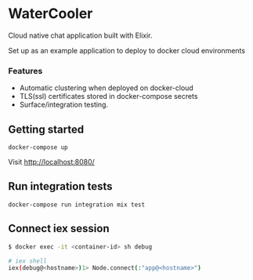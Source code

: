 # WaterCooler

Cloud native chat application built with Elixir.

Set up as an example application to deploy to docker cloud environments

### Features

- Automatic clustering when deployed on docker-cloud
- TLS(ssl) certificates stored in docker-compose secrets
- Surface/integration testing.

## Getting started

```
docker-compose up
```

Visit [http://localhost:8080/](http://localhost:8080/)

## Run integration tests

```
docker-compose run integration mix test
```

## Connect iex session

```sh
$ docker exec -it <container-id> sh debug

# iex shell
iex(debug@<hostname>)1> Node.connect(:"app@<hostname>")
```
